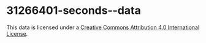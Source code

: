 # 31266401-seconds--data

This data is licensed under a [Creative Commons Attribution 4.0 International License](https://creativecommons.org/licenses/by/4.0/).
